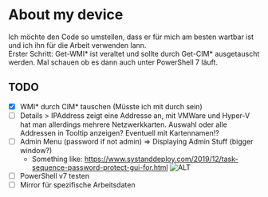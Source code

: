 # About my device

Ich möchte den Code so umstellen, dass er für mich am besten wartbar ist und ich ihn für die Arbeit verwenden lann.\
Erster Schritt: Get-WMI* ist veraltet und sollte durch Get-CIM* ausgetauscht werden. Mal schauen ob es dann auch unter PowerShell 7 läuft.

## TODO
- [X] WMI* durch CIM* tauschen (Müsste ich mit durch sein)
- [ ] Details > IPAddress zeigt eine Addresse an, mit VMWare und Hyper-V hat man allerdings mehrere Netzwerkkarten.
Auswahl oder alle Addressen in Tooltip anzeigen? Eventuell mit Kartennamen!?
- [ ] Admin Menu (password if not admin) => Displaying Admin Stuff (bigger window?)
  - Something like: https://www.systanddeploy.com/2019/12/task-sequence-password-protect-gui-for.html
  ![ALT](https://1.bp.blogspot.com/-XKK1lFaRbR4/XeGK54cDpII/AAAAAAAAMBc/1tZonS6NhPwiH-qvMXJsHnXhyLSxI9pKQCLcBGAsYHQ/s400/Untitled%2BProject.gif)
- [ ] PowerShell v7 testen
- [ ] Mirror für spezifische Arbeitsdaten